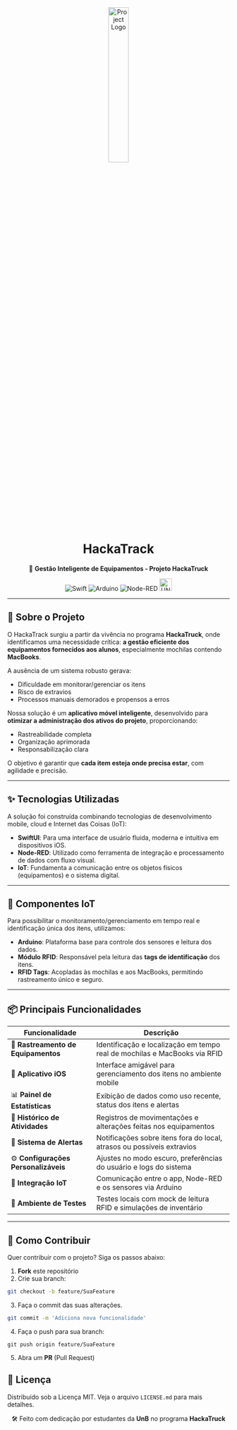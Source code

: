 <div align="center">

<img src="https://i.imgur.com/7tjl4gr.png" width="30%" alt="Project Logo"/>

# HackaTrack

🎒 **Gestão Inteligente de Equipamentos - Projeto HackaTruck**

![Swift](https://img.shields.io/badge/swift-F54A2A?style=for-the-badge&logo=swift&logoColor=white)
![Arduino](https://img.shields.io/badge/-Arduino-00979D?style=for-the-badge&logo=Arduino&logoColor=white)
![Node-RED](https://img.shields.io/badge/Node--RED-%238F0000.svg?style=for-the-badge&logo=node-red&logoColor=white)
<img src="https://imgur.com/jioPKfX.png" alt="UNB Logo" height="28"/>

</div>

---

## 🚀 Sobre o Projeto

O HackaTrack surgiu a partir da vivência no programa **HackaTruck**, onde identificamos uma necessidade crítica: **a gestão eficiente dos equipamentos fornecidos aos alunos**, especialmente mochilas contendo **MacBooks**.

A ausência de um sistema robusto gerava:
- Dificuldade em monitorar/gerenciar os itens
- Risco de extravios
- Processos manuais demorados e propensos a erros

Nossa solução é um **aplicativo móvel inteligente**, desenvolvido para **otimizar a administração dos ativos do projeto**, proporcionando:
- Rastreabilidade completa
- Organização aprimorada
- Responsabilização clara

O objetivo é garantir que **cada item esteja onde precisa estar**, com agilidade e precisão.

---

## ✨ Tecnologias Utilizadas

A solução foi construída combinando tecnologias de desenvolvimento mobile, cloud e Internet das Coisas (IoT):

- **SwiftUI**: Para uma interface de usuário fluida, moderna e intuitiva em dispositivos iOS.
- **Node-RED**: Utilizado como ferramenta de integração e processamento de dados com fluxo visual.
- **IoT**: Fundamenta a comunicação entre os objetos físicos (equipamentos) e o sistema digital.

---

## 🔌 Componentes IoT

Para possibilitar o monitoramento/gerenciamento em tempo real e identificação única dos itens, utilizamos:

- **Arduino**: Plataforma base para controle dos sensores e leitura dos dados.
- **Módulo RFID**: Responsável pela leitura das **tags de identificação** dos itens.
- **RFID Tags**: Acopladas às mochilas e aos MacBooks, permitindo rastreamento único e seguro.

---

## 📦 Principais Funcionalidades

| Funcionalidade                         | Descrição                                                                 |
|----------------------------------------|---------------------------------------------------------------------------|
| 🎒 **Rastreamento de Equipamentos**   | Identificação e localização em tempo real de mochilas e MacBooks via RFID |
| 📲 **Aplicativo iOS**                 | Interface amigável para gerenciamento dos itens no ambiente mobile        |
| 📊 **Painel de Estatísticas**         | Exibição de dados como uso recente, status dos itens e alertas            |
| 🧭 **Histórico de Atividades**       | Registros de movimentações e alterações feitas nos equipamentos           |
| 🔔 **Sistema de Alertas**            | Notificações sobre itens fora do local, atrasos ou possíveis extravios    |
| ⚙️ **Configurações Personalizáveis** | Ajustes no modo escuro, preferências do usuário e logs do sistema         |
| 🔗 **Integração IoT**                | Comunicação entre o app, Node-RED e os sensores via Arduino               |
| 🧪 **Ambiente de Testes**            | Testes locais com mock de leitura RFID e simulações de inventário         |

---

## 🤝 Como Contribuir

Quer contribuir com o projeto? Siga os passos abaixo:

1. **Fork** este repositório
2. Crie sua branch:  
```bash
git checkout -b feature/SuaFeature
```
3. Faça o commit das suas alterações.
```bash
git commit -m 'Adiciona nova funcionalidade'
```
4. Faça o push para sua branch:
```
git push origin feature/SuaFeature
```
5. Abra um **PR** (Pull Request)


## 📄 Licença
Distribuído sob a Licença MIT. Veja o arquivo `LICENSE.md` para mais detalhes.

<div align="center">
🛠️ Feito com dedicação por estudantes da <strong>UnB</strong> no programa <strong>HackaTruck</strong>
</div>
